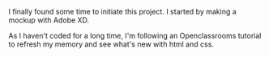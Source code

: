 I finally found some time to initiate this project. 
I started by making a mockup with Adobe XD.

As I haven't coded for a long time, I'm following an Openclassrooms tutorial to refresh my memory and see what's new with html and css.